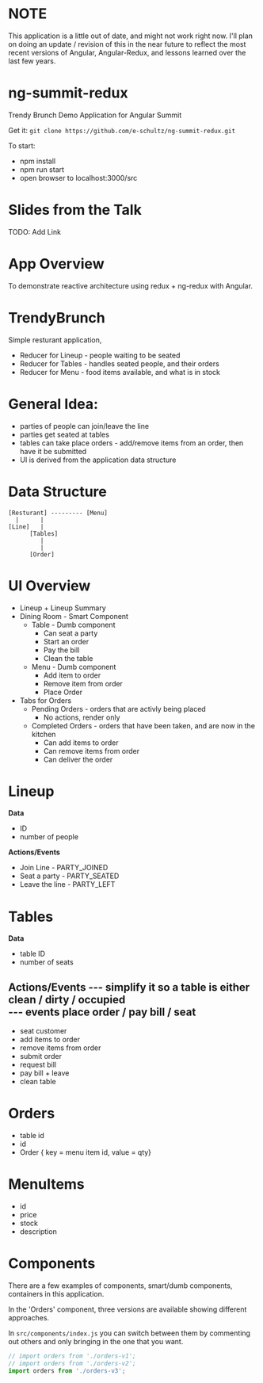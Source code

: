 # NOTE

This application is a little out of date, and might not work right now. I'll plan on doing an update / revision of this in the near future to reflect the most recent versions of Angular, Angular-Redux, and lessons learned over the last few years. 

# ng-summit-redux

Trendy Brunch Demo Application for Angular Summit

Get it:
`git clone https://github.com/e-schultz/ng-summit-redux.git`

To start:

* npm install
* npm run start
* open browser to localhost:3000/src

# Slides from the Talk

TODO: Add Link

# App Overview

To demonstrate reactive architecture using redux + ng-redux with Angular.

# TrendyBrunch

Simple resturant application,

* Reducer for Lineup - people waiting to be seated
* Reducer for Tables - handles seated people, and their orders
* Reducer for Menu - food items available, and what is in stock


# General Idea:

* parties of people can join/leave the line
* parties get seated at tables
* tables can take place orders - add/remove items from an order, then have it
  be submitted
* UI is derived from the application data structure


# Data Structure

```
[Resturant] --------- [Menu]
  |      |               
[Line]   |             
      [Tables]
         | 
         |
      [Order]

```

# UI Overview

* Lineup + Lineup Summary
* Dining Room - Smart Component
  * Table - Dumb component
    * Can seat a party
    * Start an order
    * Pay the bill
    * Clean the table
  * Menu - Dumb component
    * Add item to order
    * Remove item from order
    * Place Order
* Tabs for Orders
  * Pending Orders - orders that are activly being placed
    * No actions, render only
  * Completed Orders - orders that have been taken, and are now in the kitchen
    * Can add items to order
    * Can remove items from order
    * Can deliver the order

# Lineup

**Data**

* ID
* number of people

**Actions/Events**

* Join Line - PARTY_JOINED
* Seat a party - PARTY_SEATED
* Leave the line - PARTY_LEFT

# Tables

**Data**

* table ID
* number of seats

**Actions/Events**
--- simplify it so a table is either clean / dirty / occupied  
--- events place order / pay bill / seat
--- 
* seat customer
* add items to order
* remove items from order
* submit order 
* request bill
* pay bill + leave
* clean table

# Orders

* table id 
* id
* Order { key = menu item id, value = qty}




# MenuItems

* id
* price
* stock
* description

# Components

There are a few examples of components, smart/dumb components, containers in this application.

In the 'Orders' component, three versions are available showing different approaches.

In `src/components/index.js` you can switch between them by commenting
out others and only bringing in the one that you want.

```javascript
// import orders from './orders-v1'; 
// import orders from './orders-v2'; 
import orders from './orders-v3'; 
```
